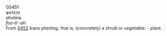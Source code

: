 <body>
  <p>G5451<br>  φυτεία  <br> phuteia  <br><i>foo-ti‘-ah </i><br>From <a href="g5452.htm">5452</a>  trans <i>planting</i>, that is, (concretely) a <i>shrub</i> or <i>vegetable:</i> - plant.<br></p>
 </body>